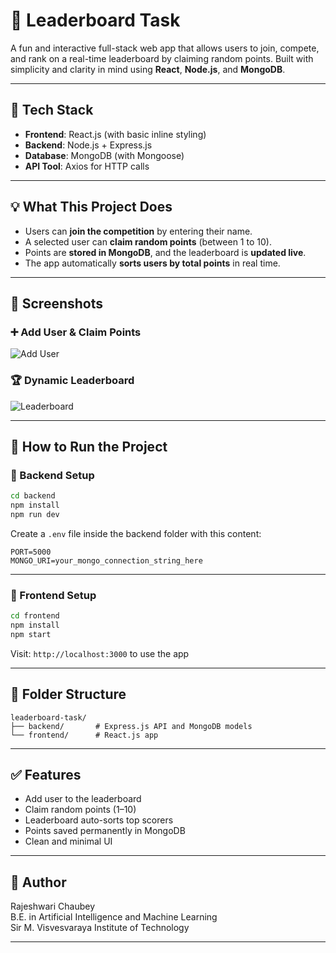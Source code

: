 # 🎯 Leaderboard Task

A fun and interactive full-stack web app that allows users to join, compete, and rank on a real-time leaderboard by claiming random points. Built with simplicity and clarity in mind using **React**, **Node.js**, and **MongoDB**.

---

## 🔧 Tech Stack

- **Frontend**: React.js (with basic inline styling)
- **Backend**: Node.js + Express.js
- **Database**: MongoDB (with Mongoose)
- **API Tool**: Axios for HTTP calls

---

## 💡 What This Project Does

- Users can **join the competition** by entering their name.
- A selected user can **claim random points** (between 1 to 10).
- Points are **stored in MongoDB**, and the leaderboard is **updated live**.
- The app automatically **sorts users by total points** in real time.

---

## 📸 Screenshots

### ➕ Add User & Claim Points
![Add User](screenshots/add-user.png)

### 🏆 Dynamic Leaderboard
![Leaderboard](screenshots/leaderboard.png)

---

## 🚀 How to Run the Project

### 🔹 Backend Setup

```bash
cd backend
npm install
npm run dev
```

Create a `.env` file inside the backend folder with this content:

```
PORT=5000
MONGO_URI=your_mongo_connection_string_here
```

---

### 🔹 Frontend Setup

```bash
cd frontend
npm install
npm start
```

Visit: `http://localhost:3000` to use the app

---

## 📁 Folder Structure

```
leaderboard-task/
├── backend/       # Express.js API and MongoDB models
└── frontend/      # React.js app
```

---

## ✅ Features

- Add user to the leaderboard
- Claim random points (1–10)
- Leaderboard auto-sorts top scorers
- Points saved permanently in MongoDB
- Clean and minimal UI

---

## 👤 Author

Rajeshwari Chaubey  
B.E. in Artificial Intelligence and Machine Learning  
Sir M. Visvesvaraya Institute of Technology

---
